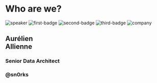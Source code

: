 <!-- .slide: class="speaker-slide" -->

# Who are we?

![speaker](./assets/images/speaker/aal.png)
![first-badge](./assets/images/badges/gcp-data-engineer.png)
![second-badge](./assets/images/badges/gcp-digital-leader.png)
![third-badge](./assets/images/badges/gcp-authorized-trainer.png)
![company](./assets/images/logo-sfeir-blanc.png)

<h2>Aurélien<br/><span style="padding-right:0">Allienne</span></h2>


### Senior Data Architect

<!-- .element: class="icon-rule icon-first" -->

### @sn0rks

<!-- .element: class="icon-twitter icon-second" -->
